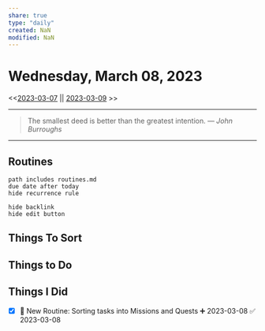 ```yaml
---
share: true
type: "daily"
created: NaN 
modified: NaN
---
```

# Wednesday, March 08, 2023
<<[2023-03-07](./2023-03-07.md#) || [2023-03-09](./2023-03-09.md#) >>

---

> The smallest deed is better than the greatest intention.
> — <cite>John Burroughs</cite>

---
 
## Routines
```tasks
path includes routines.md
due date after today
hide recurrence rule

hide backlink
hide edit button
```

## Things To Sort

## Things to Do


## Things I Did
- [x] 🔼  New Routine: Sorting tasks into Missions and Quests ➕ 2023-03-08 ✅ 2023-03-08
